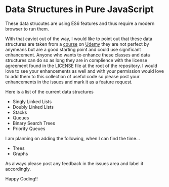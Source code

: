 # Data Structures in Pure JavaScript

These data strucutes are using ES6 features and thus require a modern browser to run them.

With that caviot out of the way, I would like to point out that these data structures are taken from a [course](https://www.udemy.com/js-algorithms-and-data-structures-masterclass/)
on [Udemy](https://www.udemy.com/) they are not perfect by anymeans but are a good starting point and could
use significant enhancement. Anyone who wants to enhance these classes and data structures can do so as
long they are in complience with the license agreement found in the LICENSE file at the root of the repository.
I would love to see your enhancements as well and with your permission would love to add them to this collection
of useful code so please post your enhancements in the issues and mark it as a feature request.

Here is a list of the current data structures

* Singly Linked Lists
* Doubly Linked Lists
* Stacks
* Queues
* Binary Search Trees
* Priority Queues

I am planning on adding the following, when I can find the time...

* Trees
* Graphs

As always please post any feedback in the issues area and label it accordingly.

Happy Coding!!